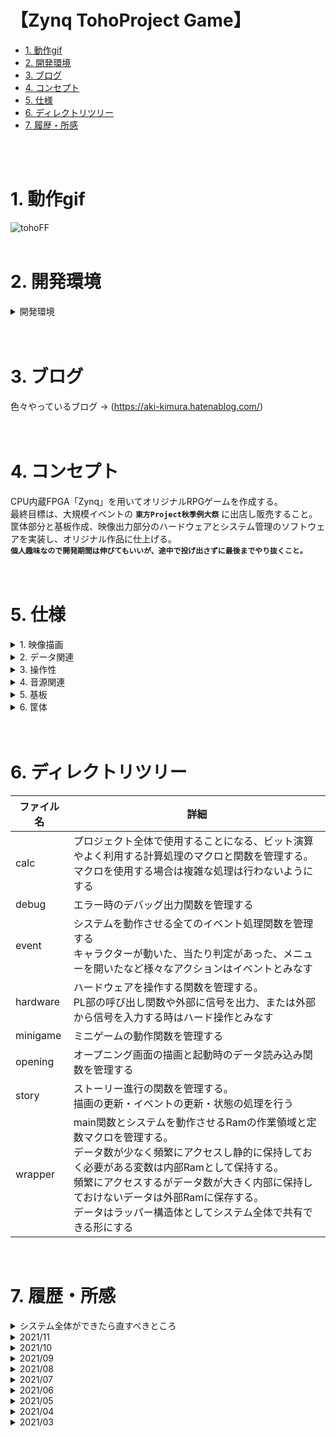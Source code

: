 <h1>【Zynq TohoProject Game】</h1>

- [1. 動作gif](#1-動作gif)
- [2. 開発環境](#2-開発環境)
- [3. ブログ](#3-ブログ)
- [4. コンセプト](#4-コンセプト)
- [5. 仕様](#5-仕様)
- [6. ディレクトリツリー](#6-ディレクトリツリー)
- [7. 履歴・所感](#7-履歴所感)
</br>
</br>

# 1. 動作gif
![tohoFF](https://user-images.githubusercontent.com/42769426/142800903-cd47d68e-a9c2-42e4-87e6-42e82fb5666f.gif)
</br></br>

# 2. 開発環境
<details>
    <summary>開発環境</summary></br>
      Create	2021/03/27</br>
      Author	Kimura Kouta</br>
      Board	ArtyZ7-20</br>
      Ubuntu 20.04 LTS</br>
      Vitis20.2</br>
      Vivado20.2</br>
      Vitis_HLS20.2</br>
  </details>
  </br></br>

# 3. ブログ
色々やっているブログ → (https://aki-kimura.hatenablog.com/)</br>
</br></br>


# 4. コンセプト
CPU内蔵FPGA「Zynq」を用いてオリジナルRPGゲームを作成する。  
最終目標は、大規模イベントの **`東方Project秋季例大祭`** に出店し販売すること。  
筐体部分と基板作成、映像出力部分のハードウェアとシステム管理のソフトウェアを実装し、オリジナル作品に仕上げる。  
**`個人趣味なので開発期間は伸びてもいいが、途中で投げ出さずに最後までやり抜くこと。`**  
</br></br>

# 5. 仕様

<details>
  <summary>1. 映像描画</summary></br>
  
  ZynqのPL部を使用したHDMI出力にする。</br>
  TFT_LCDを使用した携帯機を考えたが個人では値段が高価なため断念。</br>
  素材は配布可能なものを使用。</br>
    </br>
</details>

<details>
  <summary>2. データ関連</summary></br>
  
  SDカード、もしくはUSB、もしくはQSPIフラッシュメモリを使用。</br>
  ライセンスの仕様による。</br>
  DDRメモリは現状512MByteで足りそうではあるため同じで行く予定。</br>
  </br>
</details>

<details>
  <summary>3. 操作性</summary></br>
  
  6つのタクトスイッチを使用、上下左右ABボタン。</br>
  当初はカメラモジュールとセンサを用いてモーションキャプチャーにしようとした。</br>
  非接触＆運動不足解消になると思ったが、個人では値段が高くなるため断念。</br>
  </br>
</details>

<details>
  <summary>4. 音源関連</summary></br>
  
  I2Sを使用。</br>
  48khzの音源データを使用しアンプ回路を組んで出力とする。</br>
  デジタルフィルタで音源の加工を行い、アンプ回路の規模を小さくするようにする。</br>
  音源はフリーのものを使用。</br>
  </br>
</details>

<details>
  <summary>5. 基板</summary></br>

  BOM数、BOMコストを抑えるため、**`必要最低限の部品で製作する。`**</br>
  携帯機ではなくなったためある程度の大きさは許容する。</br>
  最低でも6層基板になるため、受注時に予め値段を調べておき最も安く作りやすい大きさで製作する。</br>
  - 評価基板にあるけどいらないもの</br>
    1. イーサネットコントローラ</br>
    2. USBデバッグ関連の回路</br>
    </br>
  - 評価基板を真似るべきもの</br>
    1. Zynqと電源回りの回路</br>
    2. HDMIの出力回路</br>
    3. スイッチ関連</br>
    4. USB書き込み回路</br>
    5. SDカード回路</br>
    6. FPGAの回路保存に使用するQSPIの回路</br>
    </br>
  - 追加しなければいけないもの</br>
    1. オーディオ回路</br>
    2. SDカードを読み込み専用にするならばセーブデータ書き込み用のEEPROM</br>
  </br>
</details>

<details>
  <summary>6. 筐体</summary></br>
  値段やクオリティを加味してタカチ工業に依頼する予定。</br>
</br>
</details>
</br>
</br>

# 6. ディレクトリツリー
ファイル名 | 詳細
-|-
calc | プロジェクト全体で使用することになる、ビット演算やよく利用する計算処理のマクロと関数を管理する。</br>マクロを使用する場合は複雑な処理は行わないようにする
debug | エラー時のデバッグ出力関数を管理する
event | システムを動作させる全てのイベント処理関数を管理する</br>キャラクターが動いた、当たり判定があった、メニューを開いたなど様々なアクションはイベントとみなす
hardware | ハードウェアを操作する関数を管理する。</br>PL部の呼び出し関数や外部に信号を出力、または外部から信号を入力する時はハード操作とみなす
minigame | ミニゲームの動作関数を管理する
opening | オープニング画面の描画と起動時のデータ読み込み関数を管理する
story | ストーリー進行の関数を管理する。</br>描画の更新・イベントの更新・状態の処理を行う
wrapper | main関数とシステムを動作させるRamの作業領域と定数マクロを管理する。</br>データ数が少なく頻繁にアクセスし静的に保持しておく必要がある変数は内部Ramとして保持する。</br>頻繁にアクセスするがデータ数が大きく内部に保持しておけないデータは外部Ramに保存する。</br>データはラッパー構造体としてシステム全体で共有できる形にする
</br>

# 7. 履歴・所感
<!-- Author --------------------------------------->
<details>
<summary>システム全体ができたら直すべきところ</summary></br>
  ・高位合成、IPのライブラリを使用しているところをHDLに直す</br>
  ・HDMIで音声出力</br>
  </br>
</details>

<!-- 11 month --------------------------------------->
<details>
<summary>2021/11</summary>
  QSPIに現段階のプロジェクトを書き込んで通しで試してみた。</br>
  歩行中のメニュー表示のバグなどがあるが、なんとか動作していると思う。</br>
  </br>
</details>

<!-- 10 month --------------------------------------->
<details>
<summary>2021/10</summary>
  今月は私用で色々と忙しく、時間を確保できなかった。</br>
  触れていない期間が空くとどうしても、「何故当時はこの処理を書いたんだ？」</br>
  という考えがでてきてしまうため、何度も言うがちゃんとしたコメントを書くように気を付けること</br>
  </br>
</details>

<!-- 9 month --------------------------------------->
<details>
<summary>2021/09</summary>
  見落としが無ければ、残るはイベントフラグの処理部分まで進んだと思う。</br>
  RPGは色んなフラグが入り乱れあって成立しているため、一番時間が掛かりそうな所だったので後回しにしていた。</br>
  多分、通常のゲームではスクリプトファイルを読み込んだりしてデータ処理をすると思うのだが、</br>
  Zynqでそこをどうやって処理するか考え中である。</br>
  ただここをクリアすれば、かなり良い感じになるので頑張るしかない。</br>
  </br>
</details>

<!-- 8 month --------------------------------------->
<details>
<summary>2021/08</summary>
  RPGの醍醐味である戦闘処理を実装した。</br>
  毎度のことながら自分に実装できるか不安はあったけれども、遊べるレベルまでは到達できたと思う。</br>
  ATBシステム風なものを実装したのだが、自分で一から書いただけあって、思い通りにキャラクターが戦っているだけでも面白い。</br>
  こういった動く機能を実装できるとモチベーションが上がってくる。</br>
  </br>
</details>

<!-- 7 month --------------------------------------->
<details>
<summary>2021/07</summary>
  季節が夏ということで、ジメジメしていてモチベーションが上がりにくい月だった。</br>
  データ構造・データの持ち方をリファクタリングして、SDカードのファイルを読み込んでDRAMに保存し、その保存データを使用する形に変更した。</br>
  これができるようになると、大きいデータを持てるようになるのだが、反面アドレスに直接アクセスする機会が増えるためバグが起こりやすくなる。</br>
  実際今月はバグと対話している時間が長かったため、なるべくアクセス部分を自動化するソースコードに変更しようと思う。</br>
  今苦労しておけば、後々楽ができるはず。</br>
  </br>
</details>

<!-- 6 month --------------------------------------->
<details>
<summary>2021/06</summary>
  RPGではなく、まずは一画面で遊べるミニゲームを作ることとした。</br>
  そこである程度のものが作れればノウハウが得られると考えたためである。</br>
  pixelの操作に慣れるため縦横無尽に動き回る処理を行った結果、割と楽しいものが出来上がった気がする。</br>
  使わないのはもったいないため、ストーリー進行上のミニゲームとして実装しようと思う。</br>
  </br>
</details>

<!-- 5 month --------------------------------------->
<details>
<summary>2021/05</summary>
  結構進捗が良い感じなような気がする。</br>
  とりあえずPL部での処理は置いておいて、慣れているC言語で画面描画やDRAM操作の確認をしていた。</br>
  実際に動いて嬉しく思ったが、やはり純粋なソフトでは画面データの更新処理は大変なようなのでPL部に処理を移行することとした。</br>
  VivadoでのAXIを使用するIPの作り方が良くわからなかったので、Vitis-HLSの高位合成にチャレンジしてみた。</br>
  テストにテストを重ね、紆余曲折を得て、ようやくまともに動くソースコードができたので良しとする。</br>
  ただ、簡単な描画ができただけでゲームっぽさは全く感じられないので、早く次のステージに進みたい。</br>
  </br>
</details>

<!-- 4 month --------------------------------------->
<details>
<summary>2021/04</summary>
  プロジェクトの開始。</br>
  実際に作業を始めると沢山の課題に直面することとなった。</br>
  画像や音源の素材の作成、Zynqの環境構築、ArtyZ7-20の使用方法などなど・・・。</br>
  ソースコード以外の部分で凄く時間がかかりそうである。</br>
  何処から手を付けていいか混乱してしまったので、一度作業内容をガントチャートにまとめることにした。</br>
  </br>
</details>

<!-- 3 month --------------------------------------->
<details>
<summary>2021/03</summary>
  プロットの作成、仕様決定。</br>
  今日からプロジェクトを始める訳だが、多分行き当たりばったり上手くいかないことが大半だと思う。</br>
  休日の時間を利用して何処まで進めることができるか、自分に期待する。</br>
  デバッグ作業は大変だと思うけど頑張ってほしい。</br>
  </br>
</details>